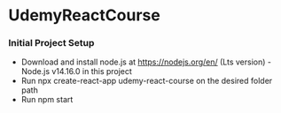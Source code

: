 # UdemyReactCourse

### Initial Project Setup

- Download and install node.js at https://nodejs.org/en/ (Lts version) - Node.js v14.16.0 in this
  project
- Run npx create-react-app udemy-react-course on the desired folder path
- Run npm start
